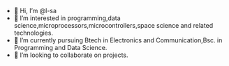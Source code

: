 - 👋 Hi, I’m @l-sa
- 👀 I’m interested in programming,data science,microprocessors,microcontrollers,space science and related technologies.
- 🌱 I’m currently pursuing Btech in Electronics and Communication,Bsc. in Programming and Data Science.
- 💞️ I’m looking to collaborate on projects.


<!---
l-sa/l-sa is a ✨ special ✨ repository because its `README.md` (this file) appears on your GitHub profile.
You can click the Preview link to take a look at your changes.
--->
